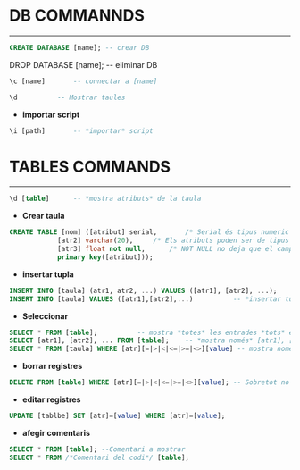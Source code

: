 DB COMMANNDS
============
***
```sql
CREATE DATABASE [name]; -- crear DB
```
DROP DATABASE [name]; 	-- eliminar DB
```sql
\c [name]		-- connectar a [name]
```
```sql
\d 			-- Mostrar taules
```
* **importar script**
```sql
\i [path]		-- *importar* script
```

TABLES COMMANDS
===============
***
```sql
\d [table]		-- *mostra atributs* de la taula
```
* **Crear taula**
```sql
CREATE TABLE [nom] ([atribut] serial,  		/* Serial és tipus numeric autoincremental 		      */
		    [atr2] varchar(20),		/* Els atributs poden ser de tipus integer, float, varchar... */
		    [atr3] float not null,      /* NOT NULL no deja que el campo quede vacío		      */
		    primary key([atribut]));	
```

* **insertar tupla** 
```sql
INSERT INTO [taula] (atr1, atr2, ...) VALUES ([atr1], [atr2], ...); 	-- *insertar* nova tupla
INSERT INTO [taula] VALUES ([atr1],[atr2],...) 			-- *insertar tupla
```
* **Seleccionar**
```sql
SELECT * FROM [table];			-- mostra *totes* les entrades *tots* els atributs de [taula]
SELECT [atr1], [atr2], ... FROM [table];	-- *mostra només* [atr1], [atr2], ... de totes les tuples de [taula]
SELECT * FROM [taula] WHERE [atr][=|>|<|<=|>=|<>][value] -- mostra nomes els que compleixen la *condició*
```
* **borrar registres**
```sql
DELETE FROM [table] WHERE [atr][=|>|<|<=|>=|<>][value];	-- Sobretot no oblidar *WHERE*
```
* **editar registres**
```sql
UPDATE [tablbe] SET [atr]=[value] WHERE [atr]=[value];
```
* **afegir comentaris**
```sql
SELECT * FROM [table]; --Comentari a mostrar
SELECT * FROM /*Comentari del codi*/ [table];
```
	
				




